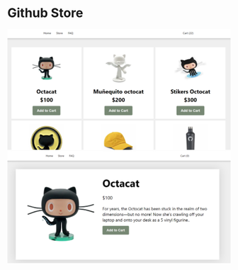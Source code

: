 <h1> Github Store </h1>


<img  src="github.png" alt="github"/>

<img  src="github2.png" alt="github"/>

